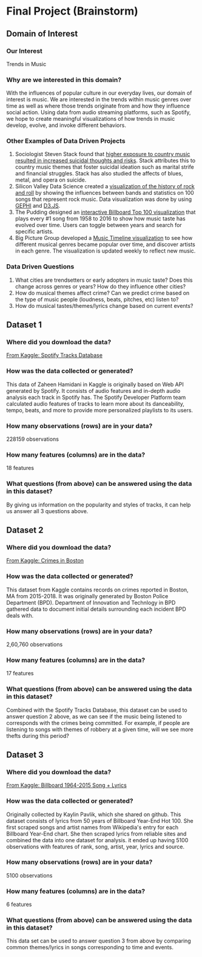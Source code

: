 # Final Project (Brainstorm)

## Domain of Interest
### Our Interest
Trends in Music
### Why are we interested in this domain?
With the influences of popular culture in our everyday lives, our domain of interest is music. We are interested in the trends within music genres over time as well as where those trends originate from and how they influence social action. Using data from audio streaming platforms, such as Spotify, we hope to create meaningful visualizations of how trends in music develop, evolve, and invoke different behaviors.

### Other Examples of Data Driven Projects
1. Sociologist Steven Stack found that [higher exposure to country music resulted in increased suicidal thoughts and risks](https://pdfs.semanticscholar.org/2938/15e43d8e9a8f96f1205401d6a51c8e095db4.pdf). Stack attributes this to country music themes that foster suicidal ideation such as marital strife and financial struggles. Stack has also studied the affects of blues, metal, and opera on suicide.
2. Silicon Valley Data Science created a [visualization of the history of rock and roll](https://svds.com/rockandroll/) by showing the influences between bands and statistics on 100 songs that represent rock music. Data visualization was done by using [GEPHI](https://gephi.org/) and [D3.JS](http://d3js.org/).
3. The Pudding designed an [interactive Billboard Top 100 visualization](https://pudding.cool/2017/03/music-history/index.html) that plays every #1 song from 1958 to 2016 to show how music taste has evolved over time. Users can toggle between years and search for specific artists.
4. Big Picture Group developed a [Music Timeline visualization](http://research.google.com/bigpicture/music/) to see how different musical genres became popular over time, and discover artists in each genre. The visualization is updated weekly to reflect new music.

### Data Driven Questions
1. What cities are trendsetters or early adopters in music taste? Does this change across genres or years? How do they influence other cities?
2. How do musical themes affect crime? Can we predict crime based on the type of music people (loudness, beats, pitches, etc) listen to?
3. How do musical tastes/themes/lyrics change based on current events?

## Dataset 1
### Where did you download the data?
[From Kaggle: Spotify Tracks Database](https://www.kaggle.com/zaheenhamidani/ultimate-spotify-tracks-db)
### How was the data collected or generated?
This data of Zaheen Hamidani in Kaggle is originally based on Web API generated by Spotify. It consists of audio features and in-depth audio analysis each track in Spotify has. The Spotify Developer Platform team calculated audio features of tracks to learn more about its danceability, tempo, beats, and more to provide more personalized playlists to its users.
### How many observations (rows) are in your data?
228159 observations
### How many features (columns) are in the data?
18 features
### What questions (from above) can be answered using the data in this dataset?
By giving us information on the popularity and styles of tracks, it can help us answer all 3 questions above.

## Dataset 2
### Where did you download the data?
[From Kaggle: Crimes in Boston](https://www.kaggle.com/ankkur13/boston-crime-data)
### How was the data collected or generated?
This dataset from Kaggle contains records on crimes reported in Boston, MA from 2015-2018. It was originally generated by Boston Police Department (BPD). Department of Innovation and Technlogy in BPD gathered data to document initial details surrounding each incident BPD deals with.
### How many observations (rows) are in your data?
2,60,760 observations
### How many features (columns) are in the data?
17 features
### What questions (from above) can be answered using the data in this dataset?
Combined with the Spotify Tracks Database, this dataset can be used to answer question 2 above, as we can see if the music being listened to corresponds with the crimes being committed. For example, if people are listening to songs with themes of robbery at a given time, will we see more thefts during this period?

## Dataset 3
### Where did you download the data?
[From Kaggle: Billboard 1964-2015 Song + Lyrics](https://www.kaggle.com/rakannimer/billboard-lyrics/)
### How was the data collected or generated?
Originally collected by Kaylin Pavlik, which she shared on github. This dataset consists of lyrics from 50 years of Billboard Year-End Hot 100. She first scraped songs and artist names from Wikipedia's entry for each Billboard Year-End chart. She then scraped lyrics from reliable sites and combined the data into one dataset for analysis. it ended up having 5100 observations with features of rank, song, artist, year, lyrics and source.
### How many observations (rows) are in your data?
5100 observations
### How many features (columns) are in the data?
6 features
### What questions (from above) can be answered using the data in this dataset?
This data set can be used to answer question 3 from above by comparing common themes/lyrics in songs corresponding to time and events.
